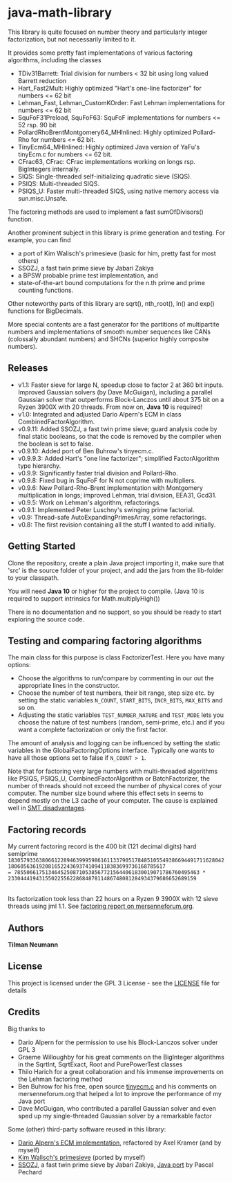 # java-math-library

This library is quite focused on number theory and particularly integer factorization, but not necessarily limited to it.

It provides some pretty fast implementations of various factoring algorithms, including the classes
* TDiv31Barrett: Trial division for numbers < 32 bit using long valued Barrett reduction
* Hart\_Fast2Mult: Highly optimized "Hart's one-line factorizer" for numbers <= 62 bit
* Lehman_Fast, Lehman_CustomKOrder: Fast Lehman implementations for numbers <= 62 bit
* SquFoF31Preload, SquFoF63: SquFoF implementations for numbers <= 52 rsp. 90 bit
* PollardRhoBrentMontgomery64_MHInlined: Highly optimized Pollard-Rho for numbers <= 62 bit.
* TinyEcm64_MHInlined: Highly optimized Java version of YaFu's tinyEcm.c for numbers <= 62 bit.
* CFrac63, CFrac: CFrac implementations working on longs rsp. BigIntegers internally.
* SIQS: Single-threaded self-initializing quadratic sieve (SIQS).
* PSIQS: Multi-threaded SIQS.
* PSIQS_U: Faster multi-threaded SIQS, using native memory access via sun.misc.Unsafe.

The factoring methods are used to implement a fast sumOfDivisors() function.

Another prominent subject in this library is prime generation and testing. For example, you can find
* a port of Kim Walisch's primesieve (basic for him, pretty fast for most others)
* SSOZJ, a fast twin prime sieve by Jabari Zakiya
* a BPSW probable prime test implementation, and
* state-of-the-art bound computations for the n.th prime and prime counting functions.

Other noteworthy parts of this library are sqrt(), nth_root(), ln() and exp() functions for BigDecimals.

More special contents are a fast generator for the partitions of multipartite numbers and 
implementations of smooth number sequences like CANs (colossally abundant numbers) and SHCNs (superior highly composite numbers).


## Releases

* v1.1: Faster sieve for large N, speedup close to factor 2 at 360 bit inputs. Improved Gaussian solvers (by Dave McGuigan), including a parallel Gaussian solver that outperforms Block-Lanczos until about 375 bit on a Ryzen 3900X with 20 threads.
From now on, <strong>Java 10</strong> is required!
* v1.0: Integrated and adjusted Dario Alpern's ECM in class CombinedFactorAlgorithm.
* v0.9.11: Added SSOZJ, a fast twin prime sieve; guard analysis code by final static booleans, so that the code is removed by the compiler when the boolean is set to false.
* v0.9.10: Added port of Ben Buhrow's tinyecm.c.
* v0.9.9.3: Added Hart's "one line factorizer"; simplified FactorAlgorithm type hierarchy.
* v0.9.9: Significantly faster trial division and Pollard-Rho.
* v0.9.8: Fixed bug in SquFoF for N not coprime with multipliers.
* v0.9.6: New Pollard-Rho-Brent implementation with Montgomery multiplication in longs;
  improved Lehman, trial division, EEA31, Gcd31.
* v0.9.5: Work on Lehman's algorithm, refactorings.
* v0.9.1: Implemented Peter Luschny's swinging prime factorial.
* v0.9: Thread-safe AutoExpandingPrimesArray, some refactorings.
* v0.8: The first revision containing all the stuff I wanted to add initially.


## Getting Started

Clone the repository, create a plain Java project importing it, make sure that 'src' is the source folder of your project, and add the jars from the lib-folder to your classpath. 

You will need <strong>Java 10</strong> or higher for the project to compile. (Java 10 is required to support intrinsics for Math.multiplyHigh())

There is no documentation and no support, so you should be ready to start exploring the source code.


## Testing and comparing factoring algorithms

The main class for this purpose is class FactorizerTest.
Here you have many options:
* Choose the algorithms to run/compare by commenting in our out the appropriate lines in the constructor.
* Choose the number of test numbers, their bit range, step size etc. by setting the static variables `N_COUNT`, `START_BITS`, `INCR_BITS`, `MAX_BITS` and so on.
* Adjusting the static variables `TEST_NUMBER_NATURE` and `TEST_MODE` lets you choose the nature of test numbers (random, semi-prime, etc.) and if you want a complete factorization or only the first factor.

The amount of analysis and logging can be influenced by setting the static variables in the GlobalFactoringOptions interface. Typically one wants to have all those options set to false if `N_COUNT > 1`.

Note that for factoring very large numbers with multi-threaded algorithms like PSIQS, PSIQS_U, CombinedFactorAlgorithm or BatchFactorizer, the number of threads should not exceed the number of physical cores of your computer. The number size bound where this effect sets in seems to depend mostly on the L3 cache of your computer. The cause is explained well in [SMT disadvantages](https://en.wikipedia.org/wiki/Simultaneous_multithreading#Disadvantages).


## Factoring records

My current factoring record is the 400 bit (121 decimal digits) hard semiprime
<code>
1830579336380661228946399959861611337905178485105549386694491711628042180605636192081652243693741094118383699736168785617 
= 785506617513464525087105385677215644061830019071786760495463 * 2330444194315502255622868487811486748081284934379686652689159
</code><br />

Its factorization took less than 22 hours on a Ryzen 9 3900X with 12 sieve threads using jml 1.1. See [factoring report on mersenneforum.org](https://www.mersenneforum.org/showthread.php?p=583868#post583868).


## Authors

 **Tilman Neumann**


## License

This project is licensed under the GPL 3 License - see the [LICENSE](LICENSE) file for details


## Credits

Big thanks to
* Dario Alpern for the permission to use his Block-Lanczos solver under GPL 3
* Graeme Willoughby for his great comments on the BigInteger algorithms in the SqrtInt, SqrtExact, Root and PurePowerTest classes
* Thilo Harich for a great collaboration and his immense improvements on the Lehman factoring method
* Ben Buhrow for his free, open source [tinyecm.c](https://www.mersenneforum.org/showpost.php?p=521028&postcount=84) and his comments on mersenneforum.org that helped a lot to improve the performance of my Java port
* Dave McGuigan, who contributed a parallel Gaussian solver and even sped up my single-threaded Gaussian solver by a remarkable factor

Some (other) third-party software reused in this library:
* [Dario Alpern's ECM implementation](https://github.com/alpertron/calculators/blob/master/OldApplets/ecm.java),
refactored by Axel Kramer (and by myself)
* [Kim Walisch's primesieve](https://github.com/kimwalisch/primesieve) (ported by myself)
* [SSOZJ](https://gist.github.com/jzakiya/6c7e1868bd749a6b1add62e3e3b2341e), a fast twin prime sieve by Jabari Zakiya, [Java port](https://github.com/Pascal66/TwinsPrimesSieve) by Pascal Pechard



